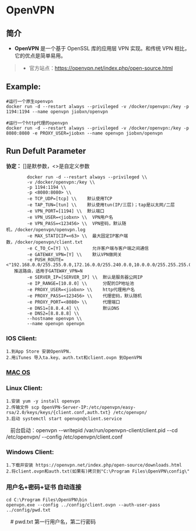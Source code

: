 OpenVPN
===
## 简介
* **OpenVPN** 是一个基于 OpenSSL 库的应用层 VPN 实现。和传统 VPN 相比，它的优点是简单易用。
> * 官方站点：https://openvpn.net/index.php/open-source.html


## Example:

    #运行一个原生openvpn
    docker run -d --restart always --privileged -v /docker/openvpn:/key -p 1194:1194 --name openvpn jiobxn/openvpn

    #运行一个http代理的openvpn
    docker run -d --restart always --privileged -v /docker/openvpn:/key -p 8080:8080 -e PROXY_USER=jiobxn --name openvpn jiobxn/openvpn
    

## Run Defult Parameter
**协定：** []是默参数，<>是自定义参数

			docker run -d --restart always --privileged \\
			-v /docker/openvpn:/key \\
			-p 1194:1194 \\
			-p <8080:8080> \\
			-e TCP_UDP=[tcp] \\    默认使用TCP
			-e TAP_TUN=[tun] \\    默认使用tun(IP/三层)；tap是以太网/二层
			-e VPN_PORT=[1194] \\  默认端口
			-e VPN_USER=<jiobxn> \\  VPN用户名
			-e VPN_PASS=<123456> \\  VPN密码，默认随机，/docker/openvpn/openvpn.log
			-e MAX_STATICIP=<63> \\  最大固定IP客户端数，/docker/openvpn/client.txt
			-e C_TO_C=[Y] \\         允许客户端与客户端之间通信
			-e GATEWAY_VPN=[Y] \\    默认VPN做网关
			-e PUSH_ROUTE=<"192.168.0.0/255.255.0.0,172.16.0.0/255.240.0.0,10.0.0.0/255.255.255.0">    推送路由，适用于GATEWAY_VPN=N
			-e SERVER_IP=[SERVER_IP] \\  默认是服务器公网IP
			-e IP_RANGE=[10.8.0] \\      分配的IP地址池
			-e PROXY_USER=<jiobxn> \\    http代理用户名
			-e PROXY_PASS=<123456> \\    代理密码，默认随机
			-e PROXY_PORT=<8080> \\      代理端口
			-e DNS1=[8.8.4.4] \\         默认DNS
			-e DNS2=[8.8.8.8] \\
			--hostname openvpn \\
			--name openvpn openvpn

### IOS Client:

    1.到App Store 安装OpenVPN.
    2.用iTunes 导入ta.key、auth.txt和client.ovpn 到OpenVPN

### [MAC OS](https://tunnelblick.net/index.html)

### Linux Client:

    1.安装 yum -y install openvpn
    2.传输文件 scp OpenVPN-Server-IP:/etc/openvpn/easy-rsa/2.0/keys/keys/{client.conf,auth.txt} /etc/openvpn/
    3.启动 systemctl start openvpn@client.service
    前台启动：openvpn --writepid /var/run/openvpn-client/client.pid --cd /etc/openvpn/ --config /etc/openvpn/client.conf

### Windows Client:

    1.下载并安装 https://openvpn.net/index.php/open-source/downloads.html
    2.将client.ovpn和auth.txt(如果有)拷贝到"C:\Program Files\OpenVPN\config\"

### 用户名+密码+证书 自动连接

    cd C:\Program Files\OpenVPN\bin
    openvpn.exe --config ../config/client.ovpn --auth-user-pass ../config/pwd.txt
    # pwd.txt 第一行用户名，第二行密码
